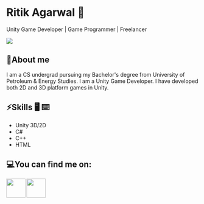 # Ritik Agarwal 🙂

Unity Game Developer | Game Programmer | Freelancer

![](https://github-readme-stats.vercel.app/api?username=Ritik210&show_icons=true&line_height=30)

## 🧐About me

I am a CS undergrad pursuing my Bachelor's degree from University of Petroleum & Energy Studies. I am a Unity Game Developer. I have developed both 2D and 3D platform games in Unity.

## ⚡Skills :desktop_computer: :keyboard:

* Unity 3D/2D
* C#
* C++
* HTML

## 💻You can find me on:

<a href="https://www.linkedin.com/in/ritik-agarwal-860203191/">
  <img align="left" width="50px" src="https://img.icons8.com/cute-clipart/64/000000/linkedin.png" />
</a>

<a href = "mailto: hritikagarwal50@gmail.com">
  <img align="left" width="50px" src="https://img.icons8.com/plasticine/2x/gmail.png" />
</a>



<!--
**Ritik210/Ritik210** is a ✨ _special_ ✨ repository because its `README.md` (this file) appears on your GitHub profile.

Here are some ideas to get you started:

- 🔭 I’m currently working on ...
- 🌱 I’m currently learning ...
- 👯 I’m looking to collaborate on ...
- 🤔 I’m looking for help with ...
- 💬 Ask me about ...
- 📫 How to reach me: ...
- 😄 Pronouns: ...
- ⚡ Fun fact: ...
-->
